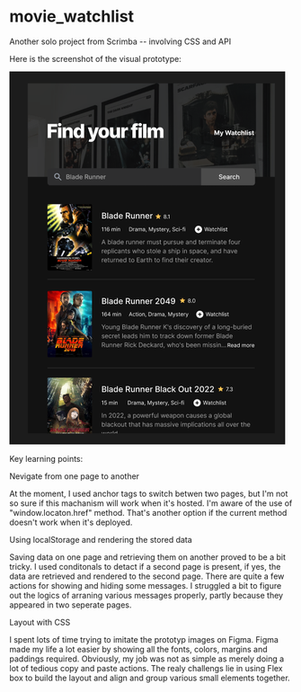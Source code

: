 # movie_watchlist
Another solo project from Scrimba -- involving CSS and API

Here is the screenshot of the visual prototype:

![ALT board_image](./movie_list.png)


Key learning points:

Nevigate from one page to another 

At the moment, I used anchor tags to  switch betwen two pages, but I'm
not so sure if this machanism will work when it's hosted. I'm aware of the use of 
"window.locaton.href" method. That's another option if the current method doesn't work
when it's deployed. 

Using localStorage and rendering the stored data

Saving data on one page and retrieving them on another proved to be a bit tricky. I used
conditonals to detact if a second page is present, if yes, the data are retrieved and rendered 
to the second page. There are quite a few actions for showing and hiding some messages. I struggled
a bit to figure out the logics of arraning various messages properly, partly because they appeared 
in two seperate pages. 

Layout with CSS

I spent lots of time trying to imitate the prototyp images on Figma. Figma made my life a lot easier by
showing all the fonts, colors, margins and paddings required. Obviously, my job was not as simple as
merely doing a lot of tedious copy and paste actions.  The realy challengs lie in using Flex box to build
the layout and align and group various small elements together. 







